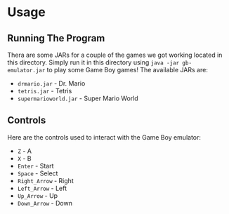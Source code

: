 # Usage

## Running The Program
Thera are some JARs for a couple of the games we got working located in this directory. Simply run it in this directory 
using `java -jar gb-emulator.jar` to play some Game Boy games! The available JARs are:
* `drmario.jar` - Dr. Mario
* `tetris.jar` - Tetris
* `supermarioworld.jar` - Super Mario World

## Controls
Here are the controls used to interact with the Game Boy emulator:
* `Z` - A
* `X` - B
* `Enter` - Start
* `Space` - Select
* `Right_Arrow` - Right
* `Left_Arrow` - Left
* `Up_Arrow` - Up
* `Down_Arrow` - Down
